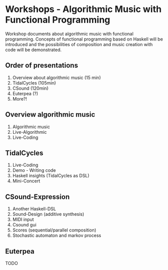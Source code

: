 # Workshops - Algorithmic Music with Functional Programming 
Workshop documents about algorithmic music with functional programming. Concepts of functional programming based on Haskell will be introduced and the possibilities of composition and music creation with code will be demonstrated.

## Order of presentations

1. Overview about algorithmic music (15 min)
2. TidalCycles (105min)
3. CSound (120min)
4. Euterpea (?)
5. More?!

## Overview algorithmic music

1. Algorithmic music
2. Live-Algorithmic 
3. Live-Coding

## TidalCycles

1. Live-Coding
2. Demo - Writing code
3. Haskell insights (TidalCycles as DSL)
4. Mini-Concert

## CSound-Expression

1. Another Haskell-DSL
2. Sound-Design (additive synthesis)
3. MIDI input
4. Csound gui
5. Scores (sequential/parallel composition)
6. Stochastic automaton and markov process

## Euterpea

TODO